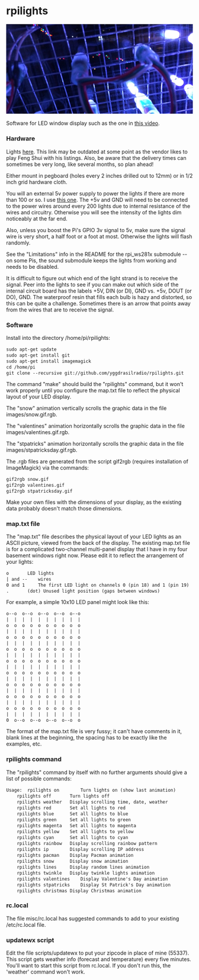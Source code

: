 rpilights
==========

![](misc/title.jpg)

Software for LED window display such as the one in [this video](https://www.youtube.com/watch?v=n9-j6oeJJw4).

### Hardware

Lights [here](https://www.amazon.com/dp/B00QK8QE1A).  This link may be outdated at some point as the vendor likes to play
Feng Shui with his listings.  Also, be aware that the delivery times can sometimes be very long, like several months,
so plan ahead!

Either mount in pegboard (holes every 2 inches drilled out to 12mm) or in 1/2 inch grid hardware cloth.

You will an external 5v power supply to power the lights if there are more than 100 or so.
I use [this one](https://www.amazon.com/dp/B00EZJFMKU).
The +5v and GND will need to be
connected to the power wires around every 200 lights due to internal resistance of the wires and circuitry.  Otherwise you will
see the intensity of the lights dim noticeably at the far end.

Also, unless you boost the Pi's GPIO 3v signal to 5v, make sure the signal wire is very short, a half foot or a foot at most.
Otherwise the lights will flash randomly.

See the "Limitations" info in the README for the rpi\_ws281x submodule -- on some Pis, the sound submodule keeps the lights from
working and needs to be disabled.

It is difficult to figure out which end of the light strand is to receive the signal.  Peer into the lights to see if you can
make out which side of the internal circuit board has the labels +5V, DIN (or DI), GND vs. +5v, DOUT (or DO), GND.  The waterproof
resin that fills each bulb is hazy and distorted, so this can be quite a challenge.  Sometimes there is an arrow that points away
from the wires that are to receive the signal.

### Software

Install into the directory /home/pi/rpilights:

	sudo apt-get update
	sudo apt-get install git
	sudo apt-get install imagemagick
	cd /home/pi
	git clone --recursive git://github.com/yggdrasilradio/rpilights.git

The command "make" should build the "rpilights" command, but it won't work properly until you configure the map.txt file
to reflect the physical layout of your LED display.

The "snow" animation vertically scrolls the graphic data in the file images/snow.gif.rgb.

The "valentines" animation horizontally scrolls the graphic data in the file images/valentines.gif.rgb.

The "stpatricks" animation horizontally scrolls the graphic data in the file images/stpatricksday.gif.rgb.

The .rgb files are generated from the script gif2rgb (requires installation
of ImageMagick) via the commands:

	gif2rgb snow.gif
	gif2rgb valentines.gif
	gif2rgb stpatricksday.gif

Make your own files with the dimensions of your display, as the existing data probably doesn't match those dimensions.

### map.txt file

The "map.txt" file describes the physical layout of your LED lights as an ASCII picture, viewed from the back of the display.
The existing map.txt file is for a complicated two-channel multi-panel display that I have in my four basement windows right
now.  Please edit it to reflect the arrangement of your lights:

	o		LED lights
	| and --	wires
	0 and 1		The first LED light on channels 0 (pin 18) and 1 (pin 19)
	.		(dot) Unused light position (gaps between windows)

For example, a simple 10x10 LED panel might look like this:

	o--o  o--o  o--o  o--o  o--o
	|  |  |  |  |  |  |  |  |  |
	o  o  o  o  o  o  o  o  o  o
	|  |  |  |  |  |  |  |  |  |
	o  o  o  o  o  o  o  o  o  o
	|  |  |  |  |  |  |  |  |  |
	o  o  o  o  o  o  o  o  o  o
	|  |  |  |  |  |  |  |  |  |
	o  o  o  o  o  o  o  o  o  o
	|  |  |  |  |  |  |  |  |  |
	o  o  o  o  o  o  o  o  o  o
	|  |  |  |  |  |  |  |  |  |
	o  o  o  o  o  o  o  o  o  o
	|  |  |  |  |  |  |  |  |  |
	o  o  o  o  o  o  o  o  o  o
	|  |  |  |  |  |  |  |  |  |
	o  o  o  o  o  o  o  o  o  o
	|  |  |  |  |  |  |  |  |  |
	0  o--o  o--o  o--o  o--o  o

The format of the map.txt file is very fussy; it can't have comments in it, blank lines at the beginning, the spacing has to be exactly like
the examples, etc.

### rpilights command

The "rpilights" command by itself with no further arguments should give a list of possible commands:

	Usage:	rpilights on		Turn lights on (show last animation)
		rpilights off		Turn lights off
		rpilights weather	Display scrolling time, date, weather
		rpilights red		Set all lights to red
		rpilights blue		Set all lights to blue
		rpilights green		Set all lights to green
		rpilights magenta	Set all lights to magenta
		rpilights yellow	Set all lights to yellow
		rpilights cyan		Set all lights to cyan
		rpilights rainbow	Display scrolling rainbow pattern
		rpilights ip		Display scrolling IP address
		rpilights pacman	Display Pacman animation
		rpilights snow		Display snow animation
		rpilights lines		Display random lines animation
		rpilights twinkle	Display twinkle lights animation
		rpilights valentines	Display Valentine's Day animation
		rpilights stpatricks	Display St Patrick's Day animation
		rpilights christmas	Display Christmas animation

### rc.local

The file misc/rc.local has suggested commands to add to your existing /etc/rc.local file.

### updatewx script

Edit the file scripts/updatewx to put your zipcode in place of mine (55337).
This script gets weather info (forecast and temperature) every five minutes.
You'll want to start this script from rc.local.  If you don't run this, the 'weather' command won't work.

